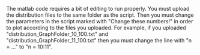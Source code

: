 The matlab code requires a bit of editing to run properly. You must upload the distribution files to the same folder as the script. 
Then you must change the parameters in the script marked with "Change these numbers!" in order to plot according to the files you uploaded.
For example, if you uploaded "distribution_GraphFolder_10_100.txt" and "distribution_GraphFolder_11_100.txt" then you must change the line 
with "n = ..." to "n = 10:11". 
